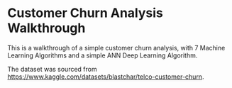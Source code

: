 # Customer Churn Analysis Walkthrough

This is a walkthrough of a simple customer churn analysis, with 7 Machine Learning Algorithms and a simple ANN Deep Learning Algorithm.

The dataset was sourced from https://www.kaggle.com/datasets/blastchar/telco-customer-churn. 
